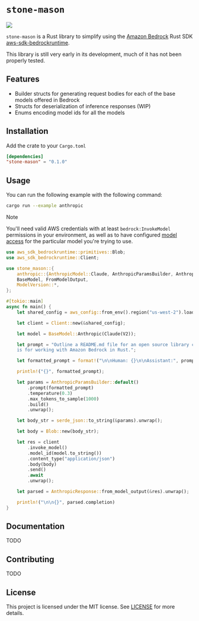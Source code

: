 # `stone-mason`

![](https://github.com/nated0g/hematite/actions/workflows/rust.yml/badge.svg)

`stone-mason` is a Rust library to simplify using the [Amazon Bedrock](https://aws.amazon.com/bedrock/) Rust SDK 
[aws-sdk-bedrockruntime](https://docs.rs/aws-sdk-bedrockruntime/latest/aws_sdk_bedrockruntime/).

This library is still very early in its development, much of it has not been properly tested.

## Features

- Builder structs for generating request bodies for each of the base models offered in Bedrock 
- Structs for deserialization of inference responses (WIP)
- Enums encoding model ids for all the models

## Installation

Add the crate to your `Cargo.toml`
```toml
[dependencies]
"stone-mason" = "0.1.0"
```

## Usage

You can run the following example with the following command:

```bash
cargo run --example anthropic
```

> [!NOTE]
> You'll need valid AWS credentials with at least `bedrock:InvokeModel` permissions in your environment, as well as to
> have configured [model access](https://docs.aws.amazon.com/bedrock/latest/userguide/model-access.html) for the particular 
> model you're trying to use.


```rust
use aws_sdk_bedrockruntime::primitives::Blob;
use aws_sdk_bedrockruntime::Client;

use stone_mason::{
    anthropic::{AnthropicModel::Claude, AnthropicParamsBuilder, AnthropicResponse},
    BaseModel, FromModelOutput,
    ModelVersion::*,
};

#[tokio::main]
async fn main() {
    let shared_config = aws_config::from_env().region("us-west-2").load().await;

    let client = Client::new(&shared_config);

    let model = BaseModel::Anthropic(Claude(V2));

    let prompt = "Outline a README.md file for an open source library called stone-mason, which \
    is for working with Amazon Bedrock in Rust.";

    let formatted_prompt = format!("\n\nHuman: {}\n\nAssistant:", prompt);

    println!("{}", formatted_prompt);

    let params = AnthropicParamsBuilder::default()
        .prompt(formatted_prompt)
        .temperature(0.3)
        .max_tokens_to_sample(1000)
        .build()
        .unwrap();

    let body_str = serde_json::to_string(&params).unwrap();

    let body = Blob::new(body_str);

    let res = client
        .invoke_model()
        .model_id(model.to_string())
        .content_type("application/json")
        .body(body)
        .send()
        .await
        .unwrap();

    let parsed = AnthropicResponse::from_model_output(&res).unwrap();

    println!("\n\n{}", parsed.completion)
}
```

## Documentation

TODO

## Contributing

TODO

## License

This project is licensed under the MIT license. See [LICENSE](LICENSE) for more details.
